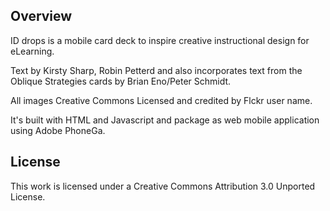 ## Overview ##

ID drops is a mobile card deck to inspire creative instructional design for eLearning. 

Text by Kirsty Sharp, Robin Petterd and also incorporates text from the Oblique Strategies cards by Brian Eno/Peter Schmidt. 

All images Creative Commons Licensed and credited by Flckr user name.

It's built with HTML and Javascript and package as web mobile application using Adobe PhoneGa. 
 
## License ##

This work is licensed under a Creative Commons Attribution 3.0 Unported License.